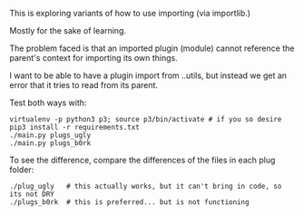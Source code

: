 This is exploring variants of how to use importing (via importlib.)

Mostly for the sake of learning.

The problem faced is that an imported plugin (module) cannot reference the parent's context for importing its own things.

I want to be able to have a plugin import from ..utils, but instead we get an error that it tries to read from its parent.

Test both ways with:

    virtualenv -p python3 p3; source p3/bin/activate # if you so desire
    pip3 install -r requirements.txt
    ./main.py plugs_ugly
    ./main.py plugs_b0rk

To see the difference, compare the differences of the files in each plug folder:

    ./plug_ugly   # this actually works, but it can't bring in code, so its not DRY
    ./plugs_b0rk  # this is preferred... but is not functioning

